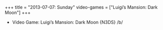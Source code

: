 +++
title = "2013-07-07: Sunday"
video-games = ["Luigi’s Mansion: Dark Moon"]
+++


* Video Game: Luigi’s Mansion: Dark Moon {N3DS} /b/